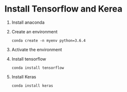 # Install Tensorflow and Kerea

1. Install anaconda

2. Create an environment

   `conda create -n myenv python=3.6.4`
3. Activate the environment

4. Install tensorflow

   `conda install tensorflow`
5. Install Keras

   `conda install keras`